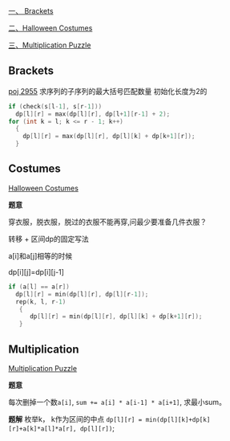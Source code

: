 [一、 Brackets](#Brackets)

[二、Halloween Costumes](#Costumes)

[三、Multiplication  Puzzle](#Multiplication)

## Brackets
[poj 2955](http://poj.org/problem?id=2955)
求序列的子序列的最大括号匹配数量
初始化长度为2的
```c++
if (check(s[l-1], s[r-1]))
  dp[l][r] = max(dp[l][r], dp[l+1][r-1] + 2);
for (int k = l; k <= r - 1; k++)
  {
    dp[l][r] = max(dp[l][r], dp[l][k] + dp[k+1][r]);
  }
```
## Costumes
[Halloween Costumes](https://vjudge.net/problem/LightOJ-1422)

**题意**

穿衣服，脱衣服，脱过的衣服不能再穿,问最少要准备几件衣服？

转移 + 区间dp的固定写法

a[i]和a[j]相等的时候  

dp[i][j]=dp[i][j-1]
```c++
if (a[l] == a[r])
  dp[l][r] = min(dp[l][r], dp[l][r-1]);
  rep(k, l, r-1)
   {                 
      dp[l][r] = min(dp[l][r], dp[l][k] + dp[k+1][r]);
   }
```

## Multiplication
[Multiplication Puzzle](https://vjudge.net/problem/POJ-1651)

**题意**

每次删掉一个数`a[i]`, `sum += a[i] * a[i-1] * a[i+1]`, 求最小sum。

**题解**
枚举k， k作为区间的中点 `dp[l][r] = min(dp[l][k]+dp[k][r]+a[k]*a[l]*a[r], dp[l][r])`;



